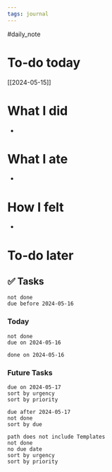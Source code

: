 ```yaml
---
tags: journal
---
```

#daily_note

# To-do today
[[2024-05-15]]

# What I did
- 

# What I ate
- 

# How I felt
- 

# To-do later 


## ✅ Tasks
 ```tasks
 not done
due before 2024-05-16
 ```
### Today
 ```tasks
 not done
 due on 2024-05-16
 ```

 ```tasks
 done on 2024-05-16
 ```
### Future Tasks
 ```tasks
 due on 2024-05-17
 sort by urgency
 sort by priority
 ```

 ```tasks
 due after 2024-05-17
 not done
 sort by due
 ```

 ```tasks
 path does not include Templates
 not done
 no due date
 sort by urgency
 sort by priority
 ```

